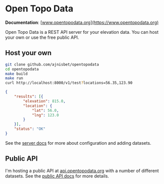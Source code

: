 # Open Topo Data


__Documentation__: [www.opentopodata.org](https://www.opentopodata.org)

Open Topo Data is a REST API server for your elevation data. You can host your own or use the free public API.




## Host your own


```bash
git clone github.com/ajnisbet/opentopodata
cd opentopodata
make build
make run
curl http://localhost:8000/v1/test?locations=56.35,123.90
```

```json
{
    "results": [{
        "elevation": 815.0,
        "location": {
            "lat": 56.0,
            "lng": 123.0
        }
    }],
    "status": "OK"
}
```


See the [server docs](docs/server.md) for more about configuration and adding datasets.


## Public API

I'm hosting a public API at [api.opentopodata.org](https://api.opentopodata.org/v1/test) with a number of different datasets. See the [public API docs](docs/index.md#public-api) for more details.


